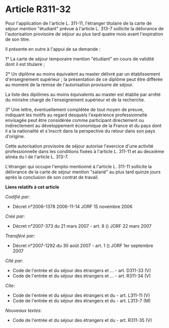 # Article R311-32

Pour l'application de l'article L. 311-11, l'étranger titulaire de la carte de séjour mention "étudiant" prévue à l'article
L. 313-7 sollicite la délivrance de l'autorisation provisoire de séjour au plus tard quatre mois avant l'expiration de son
titre.

Il présente en outre à l'appui de sa demande :

1° La carte de séjour temporaire mention "étudiant" en cours de validité dont il est titulaire ;

2° Un diplôme au moins équivalent au master délivré par un établissement d'enseignement supérieur ; la présentation de ce
diplôme peut être différée au moment de la remise de l'autorisation provisoire de séjour.

La liste des diplômes au moins équivalents au master est établie par arrêté du ministre chargé de l'enseignement supérieur et
de la recherche.

3° Une lettre, éventuellement complétée de tout moyen de preuve, indiquant les motifs au regard desquels l'expérience
professionnelle envisagée peut être considérée comme participant directement ou indirectement au développement économique de
la France et du pays dont il a la nationalité et s'inscrit dans la perspective du retour dans son pays d'origine.

Cette autorisation provisoire de séjour autorise l'exercice d'une activité professionnelle dans les conditions fixées à
l'article L. 311-11 et au deuxième alinéa du I de l'article L. 313-7.

L'étranger qui occupe l'emploi mentionné à l'article L. 311-11 sollicite la délivrance de la carte de séjour mention
"salarié" au plus tard quinze jours après la conclusion de son contrat de travail.

**Liens relatifs à cet article**

_Codifié par_:

  - Décret n°2006-1378 2006-11-14 JORF 15 novembre 2006

_Créé par_:

  - Décret n°2007-373 du 21 mars 2007 - art. 8 () JORF 22 mars 2007

_Transféré par_:

  - Décret n°2007-1292 du 30 août 2007 - art. 1 () JORF 1er septembre 2007

_Cité par_:

  - Code de l'entrée et du séjour des étrangers et ... - art. D311-33 (V)
  - Code de l'entrée et du séjour des étrangers et ... - art. R311-34 (V)

_Cite_:

  - Code de l'entrée et du séjour des étrangers et du  - art. L311-11 (V)
  - Code de l'entrée et du séjour des étrangers et du  - art. L313-7 (M)

_Nouveaux textes_:

  - Code de l'entrée et du séjour des étrangers et du  - art. R311-35 (V)
